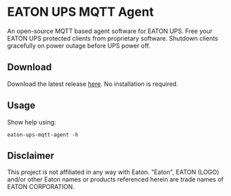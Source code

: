 # EATON UPS MQTT Agent

An open-source MQTT based agent software for EATON UPS.
Free your EATON UPS protected clients from proprietary software.
Shutdown clients gracefully on power outage before UPS power off.

## Download

Download the latest release [here](https://github.com/aximut/eaton-ups-mqtt-agent/releases/latest). No installation is required.

## Usage

Show help using:

```
eaton-ups-mqtt-agent -h
```

## Disclaimer

This project is not affiliated in any way with Eaton.
"Eaton", EATON (LOGO) and/or other Eaton names or products referenced herein are trade names of EATON CORPORATION.
